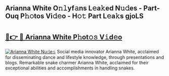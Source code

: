 ## Arianna White O𝚗𝚕yf𝚊ns L𝚎a𝚔ed N𝚞𝚍es - Part-Ouq P𝚑𝚘tos Vi𝚍𝚎o - H𝚘𝚝 Part L𝚎a𝚔s gjoLS

# <h2><a href="http://kf8bf5.oniu.top/?m=Arianna+White">🔗👉 🔴 Arianna White P𝚑ot𝚘𝚜 V𝚒d𝚎o</a></h2>

[![Arianna White Nu𝚍e𝚜](https://i.imgur.com/0qMVB7G.gif)](http://kf8bf5.oniu.top/?m=Arianna+White)
Social media innovator Arianna White, acclaimed for disseminating dance and lifestyle knowledge, through presentations and blogs. Remarkable snake charmer Arianna White, acclaimed for their exceptional abilities and accomplishments in handling snakes.  
